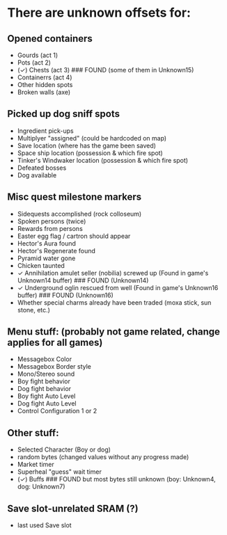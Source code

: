 ﻿# There are unknown offsets for:

## Opened containers
* Gourds (act 1)
* Pots (act 2)
* (✓) Chests (act 3) ### FOUND (some of them in Unknown15)
* Containerrs (act 4)
* Other hidden spots
* Broken walls (axe)

## Picked up dog sniff spots
* Ingredient pick-ups
* Multiplyer "assigned" (could be hardcoded on map)
* Save location (where has the game been saved)
* Space ship location (possession & which fire spot)
* Tinker's Windwaker location  (possession & which fire spot)
* Defeated bosses
* Dog available

## Misc quest milestone markers
* Sidequests accomplished (rock colloseum)
* Spoken persons (twice)
* Rewards from persons
* Easter egg flag / cartron should appear
* Hector's Aura found
* Hector's Regenerate found
* Pyramid water gone
* Chicken taunted
* ✓ Annihilation amulet seller (nobilia) screwed up (Found in game's Unknown14 buffer) ### FOUND (Unknown14)
* ✓ Underground oglin rescued from well (Found in game's Unknown16 buffer) ### FOUND (Unknown16)
* Whether special charms already have been traded (moxa stick, sun stone, etc.)

## Menu stuff: (probably not game related, change applies for all games)
* Messagebox Color
* Messagebox Border style
* Mono/Stereo sound
* Boy fight behavior
* Dog fight behavior
* Boy fight Auto Level
* Dog fight Auto Level
* Control Configuration 1 or 2

## Other stuff:
* Selected Character (Boy or dog)
* random bytes (changed values without any progress made)
* Market timer
* Superheal "guess" wait timer
* (✓) Buffs ### FOUND but most bytes still unknown (boy: Unknown4, dog: Unknown7)

## Save slot-unrelated SRAM (?)
* last used Save slot
